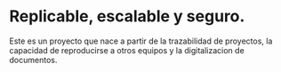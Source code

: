 # Replicable, escalable y seguro.
Este es un proyecto que nace a partir de la trazabilidad de proyectos, la capacidad de reproducirse a otros equipos y la digitalizacion de documentos.